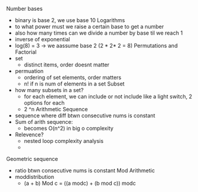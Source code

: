 Number bases
- binary is base 2, we use base 10
Logarithms
- to what power must we raise a certain base to get a number
- also how many times can we divide a number by base til we reach 1
- inverse of exponential
- log(8) = 3 -> we aassume base 2 (2 * 2* 2 = 8)
Permutations and Factorial
- set
	- distinct items, order doesnt matter
- permuation
	- ordering of set elements, order matters
	- n! if n is num of elements in a set
Subset
- how many subsets in a set?
	- for each element, we can include or not include like a light switch, 2 options for each
	- 2 ^n
Arithmetic Sequence
- sequence where diff btwn consecutive nums is constant
- Sum of arith sequence:
	- becomes O(n^2) in big o complexity
- Relevence?
	- nested loop complexity analysis
	- 
Geometric sequence
- ratio btwn consecutive nums is constant
Mod Arithmetic
- moddistribution
	- (a + b) Mod c = ((a modc) + (b mod c)) modc
